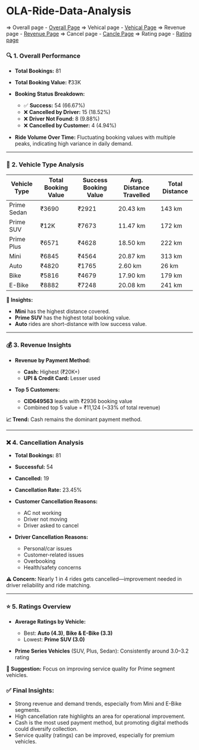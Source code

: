 # OLA-Ride-Data-Analysis
=> Overall page - <a href="https://github.com/ritika646/OLA-Ride-Data-Analysis/blob/main/Screenshot%202025-06-22%20182142.png">Overall Page</a>
=> Vehical page - <a href="https://github.com/amansinha061275/OLA-Ride-Data-Analysis/blob/main/Screenshot%202025-06-22%20182200.png">Vehical Page</a>
=> Revenue page - <a href="https://github.com/amansinha061275/OLA-Ride-Data-Analysis/blob/main/Screenshot%202025-06-22%20182213.png">Revenue Page</a>
=> Cancel  page - <a href="https://github.com/amansinha061275/OLA-Ride-Data-Analysis/blob/main/Screenshot%202025-06-22%20182225.png">Cancle Page</a>
 => Rating  page - <a href="https://github.com/amansinha061275/OLA-Ride-Data-Analysis/blob/main/Screenshot%202025-06-22%20182236.png">Rating page</a>

### 🔍 **1. Overall Performance**

* **Total Bookings:** 81
* **Total Booking Value:** ₹33K
* **Booking Status Breakdown:**

  * ✅ **Success:** 54 (66.67%)
  * ❌ **Cancelled by Driver:** 15 (18.52%)
  * ❌ **Driver Not Found:** 8 (9.88%)
  * ❌ **Cancelled by Customer:** 4 (4.94%)
* **Ride Volume Over Time:** Fluctuating booking values with multiple peaks, indicating high variance in daily demand.

---

### 🚗 **2. Vehicle Type Analysis**

| Vehicle Type | Total Booking Value | Success Booking Value | Avg. Distance Travelled | Total Distance |
| ------------ | ------------------- | --------------------- | ----------------------- | -------------- |
| Prime Sedan  | ₹3690               | ₹2921                 | 20.43 km                | 143 km         |
| Prime SUV    | ₹12K                | ₹7673                 | 11.47 km                | 172 km         |
| Prime Plus   | ₹6571               | ₹4628                 | 18.50 km                | 222 km         |
| Mini         | ₹6845               | ₹4564                 | 20.87 km                | 313 km         |
| Auto         | ₹4820               | ₹1765                 | 2.60 km                 | 26 km          |
| Bike         | ₹5816               | ₹4679                 | 17.90 km                | 179 km         |
| E-Bike       | ₹8882               | ₹7248                 | 20.08 km                | 241 km         |

**🔹 Insights:**

* **Mini** has the highest distance covered.
* **Prime SUV** has the highest total booking value.
* **Auto** rides are short-distance with low success value.

---

### 💰 **3. Revenue Insights**

* **Revenue by Payment Method:**

  * **Cash:** Highest (₹20K+)
  * **UPI & Credit Card:** Lesser used
* **Top 5 Customers:**

  * **CID649563** leads with ₹2936 booking value
  * Combined top 5 value = ₹11,124 (\~33% of total revenue)

**📈 Trend:** Cash remains the dominant payment method.

---

### ❌ **4. Cancellation Analysis**

* **Total Bookings:** 81
* **Successful:** 54
* **Cancelled:** 19
* **Cancellation Rate:** 23.45%
* **Customer Cancellation Reasons:**

  * AC not working
  * Driver not moving
  * Driver asked to cancel
* **Driver Cancellation Reasons:**

  * Personal/car issues
  * Customer-related issues
  * Overbooking
  * Health/safety concerns

**⚠️ Concern:** Nearly 1 in 4 rides gets cancelled—improvement needed in driver reliability and ride matching.

---

### ⭐ **5. Ratings Overview**

* **Average Ratings by Vehicle:**

  * Best: **Auto (4.3)**, **Bike & E-Bike (3.3)**
  * Lowest: **Prime SUV (3.0)**
* **Prime Series Vehicles** (SUV, Plus, Sedan): Consistently around 3.0–3.2 rating

**📝 Suggestion:** Focus on improving service quality for Prime segment vehicles.


### ✅ **Final Insights:**

* Strong revenue and demand trends, especially from Mini and E-Bike segments.
* High cancellation rate highlights an area for operational improvement.
* Cash is the most used payment method, but promoting digital methods could diversify collection.
* Service quality (ratings) can be improved, especially for premium vehicles.

